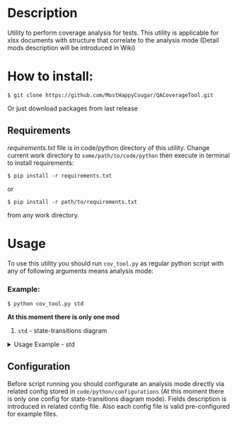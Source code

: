 # Description
Utility to perform coverage analysis for tests. This utility is applicable for xlsx documents with structure that correlate to the analysis mode (Detail mods description will be introduced in Wiki)

# How to install:
```
$ git clone https://github.com/MostHappyCougar/QACoverageTool.git
```
Or just download packages from last release

## Requirements
_requirements.txt_ file is in code/python directory of this utility.
Change current work directory to `some/path/to/code/python` then execute in terminal to install requirements: 
```
$ pip install -r requirements.txt
```
or
```
$ pip install -r path/to/requirements.txt
```
from any work directory.

# Usage
To use this utility you should run `cov_tool.py` as regular python script with any of following arguments means analysis mode:

### Example:
```
$ python cov_tool.py std
```

**At this moment there is only one mod**

1. `std` - state-transitions diagram
<details>
<summary>Usage Example - std</summary>

#### Configuration: 
Config file for this usage case is: `code/python/configurations/state_transitions_config.yaml`

#### Imput Table for analysis:
![image](https://user-images.githubusercontent.com/104580123/215318025-ba3d7ca3-8e6e-408c-86be-5dce72c41b4a.png)

#### Analysis results:
There is following files as result of analysis in `code/python/output/EXAMPLE`:
- test.gv - dot-language file for state-transitions diagram
```
strict digraph "D:\Dev_Workspace\Eclipse\QACoverageTool\code\python\output\EXAMPLE\test" {
	graph [concentrate=true imagescale=true]
	START [label=START fillcolor=red fontcolor=white style=filled]
	END [label=END fillcolor=red fontcolor=white style=filled]
	START -> "3, 0" [label=place]
	"3, 0" -> "0, 2" [label=cancel]
	"0, 2" -> "3, 0" [label=place]
	"3, 0" -> END
	START -> "3, 0" [label=place]
	"3, 0" -> "0, 1" [label=cancel]
	"0, 1" -> "3, 0" [label=place]
	"3, 0" -> END
	START -> "3, 0" [label=place]
	"3, 0" -> "0, 4" [label=cancel]
	"0, 4" -> "3, 0" [label=place]
	"3, 0" -> END
	START -> "3, 0" [label=place]
	"3, 0" -> "0, 2" [label=cancel]
	"0, 2" -> "3, 0" [label=place]
	"3, 0" -> END
	START -> "3, 0" [label=place]
	"3, 0" -> "0, 4" [label=cancel]
	"0, 4" -> "3, 0" [label=place]
	"3, 0" -> END
	START -> "3, 0" [label=place]
	"3, 0" -> "0, 3" [label=cancel]
	"0, 3" -> "3, 0" [label=place]
	"3, 0" -> END
	START -> "3, 0" [label=place]
	"3, 0" -> "0, 3" [label=cancel]
	"0, 3" -> "3, 0" [label=place]
	"3, 0" -> END
	START -> "3, 0" [label=place]
	"3, 0" -> "0, 4" [label=cancel]
	"0, 4" -> "3, 0" [label=place]
	"3, 0" -> END
	START -> "3, 0" [label=place]
	"3, 0" -> "0, 1" [label=cancel]
	"0, 1" -> "3, 0" [label=place]
	"3, 0" -> END
	START -> "3, 0" [label=place]
	"3, 0" -> "0, 3" [label=cancel]
	"0, 3" -> "3, 0" [label=place]
	"3, 0" -> END
	START -> "3, 0" [label=place]
	"3, 0" -> "0, 2" [label=cancel]
	"0, 2" -> "3, 0" [label=place]
	"3, 0" -> END
	START -> "3, 0" [label=place]
	"3, 0" -> "0, 1" [label=cancel]
	"0, 1" -> "3, 0" [label=place]
	"3, 0" -> END
}
```
- test.gv.pdf - state-treansitions diagram in pdf format

![image](https://user-images.githubusercontent.com/104580123/215318403-5b87cff6-a39e-46a2-bb1b-4beab25dbcee.png)
- test_stats.xlsx - detail **path** informations. There is no ways to representate **path** via state-transitions diagram so **path** will be descriped as text

![image](https://user-images.githubusercontent.com/104580123/215318691-b9729115-4a99-41fd-a6c8-6f836c607849.png)
- test_stats_vis.pdf - pie diagram that representate sequences of each path

![image](https://user-images.githubusercontent.com/104580123/215318768-4b751ef9-c1bc-45c4-8dd4-91628adac263.png)
</details>

## Configuration
Before script running you should configurate an analysis mode directly via related config stored in `code/python/configurations` (At this moment there is only one config for state-transitions diagram mode). Fields description is introduced in related config file. Also each config file is valid pre-configured for example files.
